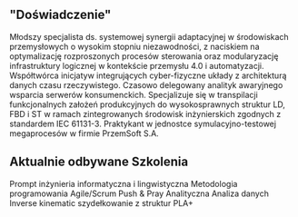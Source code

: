 ## "Doświadczenie"

Młodszy specjalista ds. systemowej synergii adaptacyjnej w środowiskach przemysłowych o wysokim stopniu niezawodności, z naciskiem na optymalizację rozproszonych procesów sterowania oraz modularyzację infrastruktury logicznej w kontekście przemysłu 4.0 i automatyzacji. Współtwórca inicjatyw integrujących cyber-fizyczne układy z architekturą danych czasu rzeczywistego. Czasowo delegowany analityk awaryjnego wsparcia serwerów konsumenckich. Specjalizuje się w transpilacji funkcjonalnych założeń produkcyjnych do wysokosprawnych struktur LD, FBD i ST w ramach zintegrowanych środowisk inżynierskich zgodnych z standardem IEC 61131-3. Praktykant w jednostce symulacyjno-testowej megaprocesów w firmie PrzemSoft S.A.


## Aktualnie odbywane Szkolenia

Prompt inżynieria informatyczna i lingwistyczna
Metodologia programowania Agile/Scrum Push & Pray
Analityczna Analiza danych
Inverse kinematic szydełkowanie z struktur PLA+
